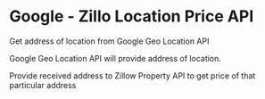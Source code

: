 Google - Zillo Location Price API
===============================
Get address of location from Google Geo Location API 

Google Geo Location API will provide address of location.

Provide received address to Zillow Property API to get price of that particular address
